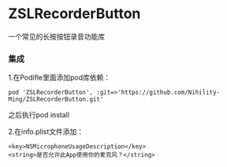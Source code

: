 # ZSLRecorderButton
一个常见的长按按钮录音功能库

### 集成

1.在Podifle里面添加pod库依赖：
```
pod 'ZSLRecorderButton', :git=>'https://github.com/Nihility-Ming/ZSLRecorderButton.git'
```

之后执行pod install

2.在info.plist文件添加：  
```
<key>NSMicrophoneUsageDescription</key>
<string>是否允许此App使用你的麦克风？</string>
```